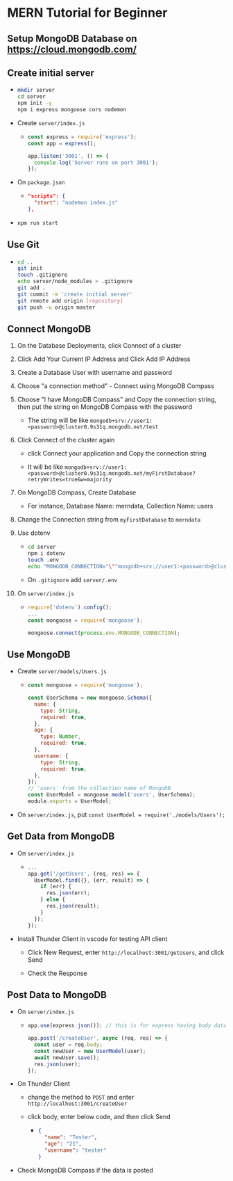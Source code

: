 # MERN Tutorial for Beginner

## Setup MongoDB Database on https://cloud.mongodb.com/

## Create initial server

- ```bash
  mkdir server
  cd server
  npm init -y
  npm i express mongoose cors nodemon
  ```

- Create `server/index.js`

  - ```js
    const express = require('express');
    const app = express();

    app.listen('3001', () => {
      console.log('Server runs on port 3001');
    });
    ```

- On `package.json`

  - ```json
    "scripts": {
      "start": "nodemon index.js"
    },
    ```

- ```bash
  npm run start
  ```

## Use Git

- ```bash
  cd ..
  git init
  touch .gitignore
  echo server/node_modules > .gitignore
  git add .
  git commit -m 'create initial server'
  git remote add origin [repository]
  git push -u origin master
  ```

## Connect MongoDB

1. On the Database Deployments, click Connect of a cluster

2. Click Add Your Current IP Address and Click Add IP Address

3. Create a Database User with username and password

4. Choose "a connection method" - Connect using MongoDB Compass

5. Choose "I have MongoDB Compass" and Copy the connection string, then put the string on MongoDB Compass with the password

   - The string will be like `mongodb+srv://user1:<password>@cluster0.9s31q.mongodb.net/test`

6. Click Connect of the cluster again

   - click Connect your application and Copy the connection string

   - It will be like `mongodb+srv://user1:<password>@cluster0.9s31q.mongodb.net/myFirstDatabase?retryWrites=true&w=majority`

7. On MongoDB Compass, Create Database

   - For instance, Database Name: merndata, Collection Name: users

8. Change the Connection string from `myFirstDatabase` to `merndata`

9. Use dotenv

   - ```bash
     cd server
     npm i dotenv
     touch .env
     echo "MONGODB_CONNECTION="\""mongodb+srv://user1:<password>@cluster0.9s31q.mongodb.net/merndata?retryWrites=true&w=majority"\" > .env
     ```

   - On `.gitignore` add `server/.env`

10. On `server/index.js`

    - ```js
      require('dotenv').config();
      ...
      const mongoose = require('mongoose');

      mongoose.connect(process.env.MONGODB_CONNECTION);
      ```

## Use MongoDB

- Create `server/models/Users.js`

  - ```js
    const mongoose = require('mongoose');

    const UserSchema = new mongoose.Schema({
      name: {
        type: String,
        required: true,
      },
      age: {
        type: Number,
        required: true,
      },
      username: {
        type: String,
        required: true,
      },
    });
    // 'users' from the collection name of MongoDB
    const UserModel = mongoose.model('users', UserSchema);
    module.exports = UserModel;
    ```

- On `server/index.js`, put `const UserModel = require('./models/Users');`

## Get Data from MongoDB

- On `server/index.js`

  - ```js
    ...
    app.get('/getUsers', (req, res) => {
      UserModel.find({}, (err, result) => {
        if (err) {
          res.json(err);
        } else {
          res.json(result);
        }
      });
    });
    ```

- Install Thunder Client in vscode for testing API client

  - Click New Request, enter `http://localhost:3001/getUsers`, and click Send

  - Check the Response

## Post Data to MongoDB

- On `server/index.js`

  - ```js
    app.use(express.json()); // this is for express having body data

    app.post('/createUser', async (req, res) => {
      const user = req.body;
      const newUser = new UserModel(user);
      await newUser.save();
      res.json(user);
    });
    ```

- On Thunder Client

  - change the method to `POST` and enter `http://localhost:3001/createUser`

  - click body, enter below code, and then click Send

    - ```json
      {
        "name": "Tester",
        "age": "21",
        "username": "tester"
      }
      ```

- Check MongoDB Compass if the data is posted
